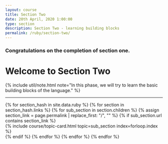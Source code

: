 ```yaml
---
layout: course
title: Section Two
date: 20th April, 2020 1:00:00
type: section
description: Section Two - learning building blocks
permalink: /ruby/section-two/
---
```


### Congratulations on the completion of section one.

# Welcome to Section Two

{% include util/note.html
    note="In this phase, we will try to learn the basic building blocks of the language."
%}


<div class="section-index">
  <hr class="panel-line">

  <div class="container-fluid">
    <div class="row">
      {% for section_hash in site.data.ruby %}
        {% for section in section_hash.links %}
          {% for sub_section in section.children %}
            {% assign section_link = page.permalink | replace_first: "/", "" %}
            {% if sub_section.url contains section_link %}
              <div class="col-lg-4 col-md-6">
                {% include course/topic-card.html
                            topic=sub_section index=forloop.index %}
              </div>
            {% endif %}
          {% endfor %}
        {% endfor %}
      {% endfor %}
    </div>
  </div>
</div>
